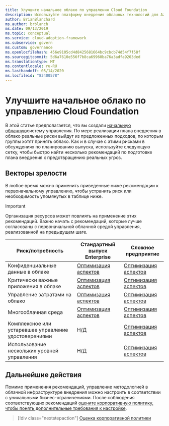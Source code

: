 ```yaml
---
title: Улучшите начальное облако по управлению Cloud Foundation
description: Используйте платформу внедрения облачных технологий для Azure, чтобы узнать, как постепенно усовершенствовать начальную облачную инфраструктуру управления.
author: BrianBlanchard
ms.author: brblanch
ms.date: 09/13/2019
ms.topic: conceptual
ms.service: cloud-adoption-framework
ms.subservice: govern
ms.custom: governance
ms.openlocfilehash: 456e9105cd4d8425681664bc9cbcb74d54f7f58f
ms.sourcegitcommit: 5d6a7610e556f7b8ca69960ba76a3adfa9203ded
ms.translationtype: MT
ms.contentlocale: ru-RU
ms.lasthandoff: 05/14/2020
ms.locfileid: "83400578"
---
```

# <a name="improve-your-initial-cloud-governance-foundation"></a>Улучшите начальное облако по управлению Cloud Foundation

В этой статье предполагается, что вы создали [начальную облачную](./initial-foundation.md)систему управления. По мере реализации плана внедрения в облако реальные риски выйдут из предложенных подходов, по которым группы хотят принять облако. Как и в случае с этими рисками в обсуждениях по планированию выпуска, используйте следующую сетку, чтобы быстро найти несколько рекомендаций по подготовке плана внедрения к предотвращению реальных угроз.

## <a name="maturity-vectors"></a>Векторы зрелости

В любое время можно применить приведенные ниже рекомендации к первоначальному управлению, чтобы устранить риск или необходимость упомянутых в таблице ниже.

> [!IMPORTANT]
> Организация ресурсов может повлиять на применение этих рекомендаций. Важно начать с рекомендаций, которые лучше согласованы с первоначальной облачной средой управления, реализованной на предыдущем шаге.

| Риск/потребность | Стандартный выпуск Enterprise | Сложное предприятие |
|---|---|---|
| Конфиденциальные данные в облаке | [Оптимизация аспектов](./guides/standard/security-baseline-improvement.md) | [Оптимизация аспектов](./guides/complex/security-baseline-improvement.md) |
| Критически важные приложения в облаке | [Оптимизация аспектов](./guides/standard/resource-consistency-improvement.md) | [Оптимизация аспектов](./guides/complex/resource-consistency-improvement.md) |
| Управление затратами на облако | [Оптимизация аспектов](./guides/standard/cost-management-improvement.md) | [Оптимизация аспектов](./guides/complex/cost-management-improvement.md) |
| Многооблачная среда | [Оптимизация аспектов](./guides/standard/multicloud-improvement.md) | [Оптимизация аспектов](./guides/complex/multicloud-improvement.md) |
| Комплексное или устаревшее управление удостоверениями | Н/Д | [Оптимизация аспектов](./guides/complex/identity-baseline-improvement.md) |
| Использование нескольких уровней управления | Н/Д | [Оптимизация аспектов](./guides/complex/multiple-layers-of-governance.md) |

## <a name="next-steps"></a>Дальнейшие действия

Помимо применения рекомендаций, управление методологией в облачной инфраструктуре внедрения можно настроить в соответствии с уникальными бизнес-ограничениями. После соблюдения соответствующих рекомендаций [оцените корпоративную политику, чтобы понять дополнительные требования к настройке](./corporate-policy.md).

> [!div class="nextstepaction"]
> [Оценка корпоративной политики](./corporate-policy.md)
